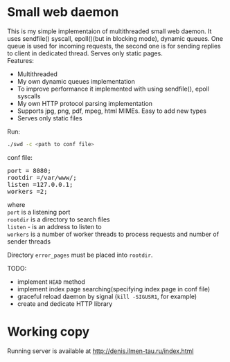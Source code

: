# Small web daemon

This is my simple implementaion of multithreaded small web daemon. It uses sendfile() syscall, epoll()(but in blocking mode), dynamic queues.
One queue is used for incoming requests, the second one is for sending replies to client in dedicated thread. Serves only static pages.</br>
Features:
* Multithreaded
* My own dynamic queues implementation
* To improve performance it implemented with using sendfile(), epoll syscalls
* My own HTTP protocol parsing implementation
* Supports jpg, png, pdf, mpeg, html MIMEs. Easy to add new types
* Serves only static files

Run:
```bash
./swd -c <path to conf file>
```

conf file:
<pre>
port = 8080;
rootdir =/var/www/;
listen =127.0.0.1;
workers =2;
</pre>
where</br>
```port``` is a listening port</br>
```rootdir``` is a directory to search files</br>
```listen``` - is an address to listen to</br>
```workers``` is a number of worker threads to process requests and number of sender threads</br>

Directory ```error_pages``` must be placed into ```rootdir```.

TODO:
* implement ```HEAD``` method
* implement index page searching(specifying index page in conf file)
* graceful reload daemon by signal (```kill -SIGUSR1```, for example)
* create and dedicate HTTP library
# Working copy 
Running server is available at http://denis.ilmen-tau.ru/index.html
